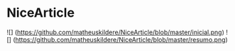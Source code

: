 # NiceArticle

![] (https://github.com/matheuskildere/NiceArticle/blob/master/inicial.png)
![] (https://github.com/matheuskildere/NiceArticle/blob/master/resumo.png)
